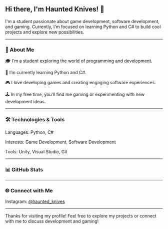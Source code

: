 ## Hi there, I'm Haunted Knives! 👋



I'm a student passionate about game development, software development, and gaming. Currently, I'm focused on learning Python and C# to build cool projects and explore new possibilities.


___

### 🚀 About Me

🎓 I'm a student exploring the world of programming and development.

🌱 I’m currently learning Python and C#.

🎮 I love developing games and creating engaging software experiences.

🕹️ In my free time, you’ll find me gaming or experimenting with new development ideas.


___

### 🛠️ Technologies & Tools

Languages: Python, C#

Interests: Game Development, Software Development

Tools: Unity, Visual Studio, Git


___

### 📊 GitHub Stats


___

### 🌐 Connect with Me

Instagram: [@haunted_knives](https://instagram.com/haunted_knives)



___

Thanks for visiting my profile! Feel free to explore my projects or connect with me to discuss development and gaming!


